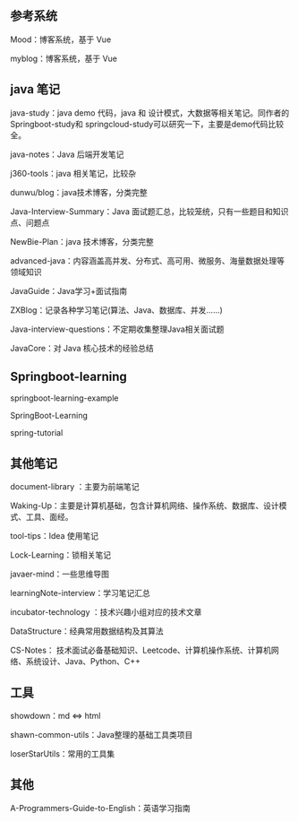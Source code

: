 ## 参考系统

Mood：博客系统，基于 Vue

myblog：博客系统，基于 Vue

## java 笔记

java-study：java demo 代码，java 和 设计模式，大数据等相关笔记。同作者的Springboot-study和 springcloud-study可以研究一下，主要是demo代码比较全。

java-notes：Java 后端开发笔记

j360-tools：java 相关笔记，比较杂

dunwu/blog：java技术博客，分类完整

Java-Interview-Summary：Java 面试题汇总，比较笼统，只有一些题目和知识点、问题点

NewBie-Plan：java 技术博客，分类完整

advanced-java：内容涵盖高并发、分布式、高可用、微服务、海量数据处理等领域知识

JavaGuide：Java学习+面试指南

ZXBlog：记录各种学习笔记(算法、Java、数据库、并发......)     

Java-interview-questions：不定期收集整理Java相关面试题    

JavaCore：对 Java 核心技术的经验总结

## Springboot-learning

springboot-learning-example 

SpringBoot-Learning 

spring-tutorial 

## 其他笔记

document-library ：主要为前端笔记

Waking-Up：主要是计算机基础，包含计算机网络、操作系统、数据库、设计模式、工具、面经。

tool-tips：Idea 使用笔记

Lock-Learning：锁相关笔记

javaer-mind：一些思维导图

learningNote-interview：学习笔记汇总

incubator-technology ：技术兴趣小组对应的技术文章      

DataStructure：经典常用数据结构及其算法

CS-Notes： 技术面试必备基础知识、Leetcode、计算机操作系统、计算机网络、系统设计、Java、Python、C++      

## 工具

showdown：md <=> html

shawn-common-utils：Java整理的基础工具类项目    

loserStarUtils：常用的工具集

## 其他

A-Programmers-Guide-to-English：英语学习指南
